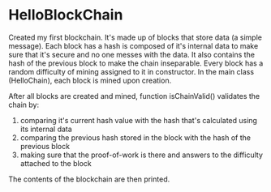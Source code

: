 # HelloBlockChain
Created my first blockchain. It's made up of blocks that store data (a simple message). Each block
has a hash is composed of it's internal data to make sure that it's secure and no one messes with the data. It also contains the hash of the previous block to make the chain inseparable.
Every block has a random difficulty of mining assigned to it in constructor.
In the main class (HelloChain), each block is mined upon creation.

After all blocks are created and mined, function isChainValid() validates the chain by:
1. comparing it's current hash value with the hash that's calculated using its internal data
2. comparing the previous hash stored in the block with the hash of the previous block
3. making sure that the proof-of-work is there and answers to the difficulty attached to the block

The contents of the blockchain are then printed.
